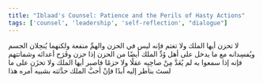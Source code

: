 ```yaml
---
title: "Iblaad's Counsel: Patience and the Perils of Hasty Actions"
tags: ['counsel', 'leadership', 'self-reflection', "dialogue"]
---
```


 لا تحزن أيها الملك ولا تغتم فإنه ليس في الحزن والهمِّ منفعة ولكنهما يُنحِلان الجسم ويُفسِدانه مع ما يدخل على أهل وُدِّ الملك أيضًا من الحزن إذا حزن وفَرَح أعدائه وشماتتهم فإنه إذا سمعوا به لم يُعَدَّ مِنْ صاحِبِه عقلًا ولا حزمًا فاصبر أيها الملك ولا تحزَن على ما لستَ بناظر إليه أبدًا فإنْ أحبَّ الملك حدَّثته بشبيه أمره هذا
